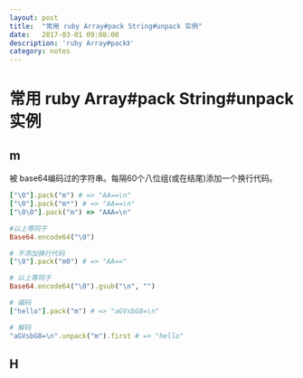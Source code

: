 ```yaml
---
layout: post
title:  "常用 ruby Array#pack String#unpack 实例"
date:   2017-03-01 09:08:00
description: 'ruby Array#pack》'
category: notes
---
```


#  常用 ruby Array#pack String#unpack 实例


## m

被 base64编码过的字符串。每隔60个八位组(或在结尾)添加一个换行代码。


``` ruby
["\0"].pack("m") # => "AA==\n"
["\0"].pack("m*") # => "AA==\n"
["\0\0"].pack("m") => "AAA=\n"

#以上等同于
Base64.encode64("\0")

# 不添加换行代码
["\0"].pack("m0") # => "AA==" 

# 以上等同于
Base64.encode64("\0").gsub("\n", "")

```

``` ruby
# 编码
["hello"].pack("m") # => "aGVsbG8=\n" 

# 解码
"aGVsbG8=\n".unpack("m").first # => "hello"
```


## H

